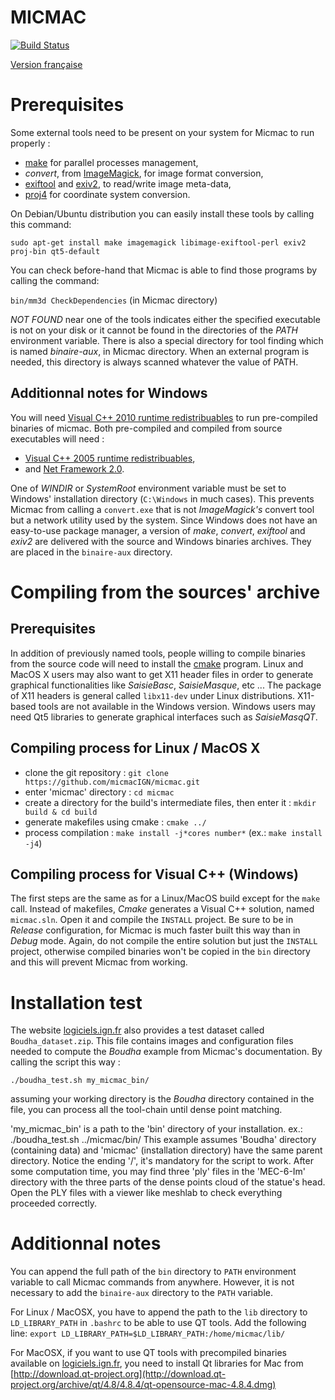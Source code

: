 MICMAC
======
[![Build Status](https://travis-ci.org/micmacIGN/micmac.svg?branch=master)](https://travis-ci.org/micmacIGN/micmac)

[Version française](LISEZMOI.md)

# Prerequisites

Some external tools need to be present on your system for Micmac to run properly :
- [make](http://www.gnu.org/software/make) for parallel processes management,
- *convert*, from [ImageMagick](http://www.imagemagick.org), for image format conversion,
- [exiftool](http://www.sno.phy.queensu.ca/~phil/exiftool) and [exiv2](http://www.exiv2.org), to read/write image meta-data,
- [proj4](http://trac.osgeo.org/proj/) for coordinate system conversion.

On Debian/Ubuntu distribution you can easily install these tools by calling this command:

`sudo apt-get install make imagemagick libimage-exiftool-perl exiv2 proj-bin qt5-default`

You can check before-hand that Micmac is able to find those programs by calling the command:

`bin/mm3d CheckDependencies` (in Micmac directory)

*NOT FOUND* near one of the tools indicates either the specified executable is not on your disk or it cannot be found in the
directories of the *PATH* environment variable.
There is also a special directory for tool finding which is named *binaire-aux*, in Micmac directory. When an external program
is needed, this directory is always scanned whatever the value of PATH.

## Additionnal notes for Windows

You will need [Visual C++ 2010 runtime redistribuables](http://www.microsoft.com/fr-fr/download/details.aspx?id=5555) to run pre-compiled binaries of micmac.
Both pre-compiled and compiled from source executables will need :
- [Visual C++ 2005 runtime redistribuables](http://www.microsoft.com/fr-fr/download/details.aspx?id=3387),
- and [Net Framework 2.0](http://www.microsoft.com/fr-fr/download/details.aspx?id=1639).

One of *WINDIR* or *SystemRoot* environment variable must be set to Windows' installation directory (`C:\Windows` in much cases).
This prevents Micmac from calling a `convert.exe` that is not *ImageMagick's* convert tool but a network utility used by the system.
Since Windows does not have an easy-to-use package manager, a version of *make*, *convert*, *exiftool* and *exiv2* are delivered with
the source and Windows binaries archives. They are placed in the `binaire-aux` directory.

# Compiling from the sources' archive

## Prerequisites

In addition of previously named tools, people willing to compile binaries from the source code will need to install the [cmake](www.cmake.org)
program. Linux and MacOS X users may also want to get X11 header files in order to generate graphical functionalities like *SaisieBasc*, *SaisieMasque*, etc ...
The package of X11 headers is general called `libx11-dev` under Linux distributions.
X11-based tools are not available in the Windows version.
Windows users may need Qt5 libraries to generate graphical interfaces such as *SaisieMasqQT*.

## Compiling process for Linux / MacOS X

- clone the git repository : `git clone https://github.com/micmacIGN/micmac.git`
- enter 'micmac' directory : `cd micmac`
- create a directory for the build's intermediate files, then enter it : `mkdir build & cd build`
- generate makefiles using cmake : `cmake ../`
- process compilation : `make install -j*cores number*` (ex.: `make install -j4`)

## Compiling process for Visual C++ (Windows)

The first steps are the same as for a Linux/MacOS build except for the `make` call.
Instead of makefiles, *Cmake* generates a Visual C++ solution, named `micmac.sln`. Open it and compile the `INSTALL` project. 
Be sure to be in *Release* configuration, for Micmac is much faster built this way than in *Debug* mode.
Again, do not compile the entire solution but just the `INSTALL` project, otherwise compiled binaries won't be copied in the `bin` directory and this will prevent Micmac from working.

# Installation test

The website [logiciels.ign.fr](http://logiciels.ign.fr/?Telechargement,20) also provides a test dataset called `Boudha_dataset.zip`.
This file contains images and configuration files needed to compute the *Boudha* example from Micmac's documentation. By calling the script this way :

`./boudha_test.sh my_micmac_bin/`

assuming your working directory is the *Boudha* directory contained in the file, you can process all the tool-chain until dense point matching. 

'my_micmac_bin' is a path to the 'bin' directory of your installation.
	ex.: ./boudha_test.sh ../micmac/bin/
	This example assumes 'Boudha' directory (containing data) and 'micmac' (installation directory) have the same parent directory. Notice
the ending '/', it's mandatory for the script to work.
	After some computation time, you may find three 'ply' files in the 'MEC-6-Im' directory with the three parts of the dense points cloud
of the statue's head. Open the PLY files with a viewer like meshlab to check everything proceeded correctly.

# Additionnal notes

You can append the full path of the `bin` directory to `PATH` environment variable to call Micmac commands from anywhere. However, it is not necessary to add the `binaire-aux` directory to the `PATH` variable.

For Linux / MacOSX, you have to append the path to the `lib` directory to `LD_LIBRARY_PATH` in `.bashrc` to be able to use QT tools. 
Add the following line: `export LD_LIBRARY_PATH=$LD_LIBRARY_PATH:/home/micmac/lib/`

For MacOSX, if you want to use QT tools with precompiled binaries available on [logiciels.ign.fr](http://logiciels.ign.fr/?Telechargement,20), you need to install Qt libraries for Mac from [http://download.qt-project.org](http://download.qt-project.org/archive/qt/4.8/4.8.4/qt-opensource-mac-4.8.4.dmg)
